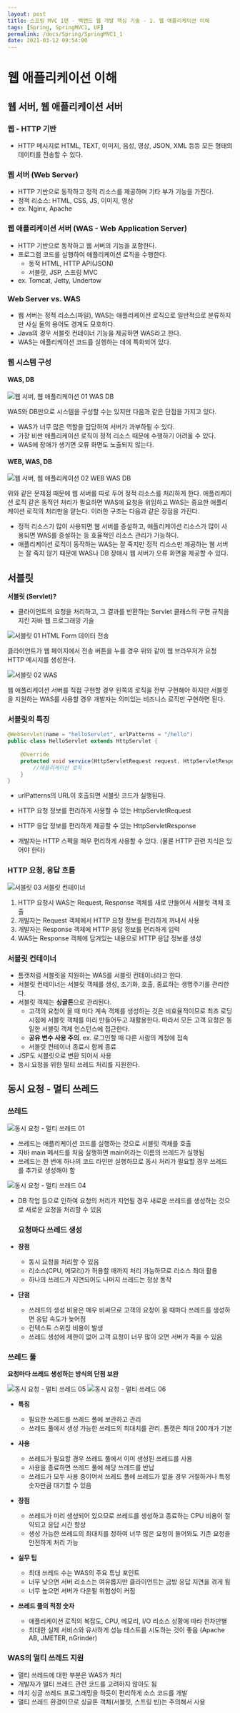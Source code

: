 ```yaml
---
layout: post
title: 스프링 MVC 1편 - 백엔드 웹 개발 핵심 기술 - 1. 웹 애플리케이션 이해
tags: [Spring, SpringMVC1, UF]
permalink: /docs/Spring/SpringMVC1_1
date: 2021-03-12 09:54:00
---
```

# 웹 애플리케이션 이해
## 웹 서버, 웹 애플리케이션 서버
### 웹 - HTTP 기반

- HTTP 메시지로 HTML, TEXT, 이미지, 음성, 영상, JSON, XML 등등 모든 형태의 데이터를 전송할 수 있다.

### 웹 서버 (Web Server)

- HTTP 기반으로 동작하고 정적 리소스를 제공하며 기타 부가 기능을 가진다.
- 정적 리소스: HTML, CSS, JS, 이미지, 영상
- ex. Nginx, Apache

### 웹 애플리케이션 서버 (WAS - Web Application Server)

- HTTP 기반으로 동작하고 웹 서버의 기능을 포함한다.
- 프로그램 코드를 실행하여 애플리케이션 로직을 수행한다.
  - 동적 HTML, HTTP API(JSON)
  - 서블릿, JSP, 스프링 MVC
- ex. Tomcat, Jetty, Undertow

### Web Server vs. WAS

- 웹 서버는 정적 리소스(파일), WAS는 애플리케이션 로직으로 일반적으로 분류하지만 사실 둘의 용어도 경계도 모호하다.
- Java의 경우 서블릿 컨테이너 기능을 제공하면 WAS라고 한다.
- WAS는 애플리케이션 코드를 실행하는 데에 특화되어 있다.

### 웹 시스템 구성

#### WAS, DB

![웹 서버, 웹 애플리케이션 01  WAS DB](https://user-images.githubusercontent.com/52024566/110876704-62361800-831b-11eb-9cc5-238c23e24974.png)


WAS와 DB만으로 시스템을 구성할 수는 있지만 다음과 같은 단점을 가지고 있다.

- WAS가 너무 많은 역할을 담당하여 서버가 과부하될 수 있다.
- 가장 비싼 애플리케이션 로직이 정적 리소스 때문에 수행하기 어려울 수 있다.
- WAS에 장애가 생기면 오류 화면도 노출되지 않는다.

#### WEB, WAS, DB

![웹 서버, 웹 애플리케이션 02  WEB WAS DB](https://user-images.githubusercontent.com/52024566/110876705-63674500-831b-11eb-9d1b-8128735e7815.png)

위와 같은 문제점 때문에 웹 서버를 따로 두어 정적 리소스를 처리하게 한다. 애플리케이션 로직 같은 동적인 처리가 필요하면 WAS에 요청을 위임하고 WAS는 중요한 애플리케이션 로직의 처리만을 맡는다. 이러한 구조는 다음과 같은 장점을 가진다.

- 정적 리소스가 많이 사용되면 웹 서버를 증설하고, 애플리케이션 리소스가 많이 사용되면 WAS를 증설하는 등 효율적인 리소스 관리가 가능하다.
- 애플리케이션 로직이 동작하는 WAS는 잘 죽지만 정적 리소스만 제공하는 웹 서버는 잘 죽지 않기 때문에 WAS나 DB 장애시 웹 서버가 오류 화면을 제공할 수 있다.

## 서블릿

**서블릿 (Servlet)?**

- 클라이언트의 요청을 처리하고, 그 결과를 반환하는 Servlet 클래스의 구현 규칙을 지킨 자바 웹 프로그래밍 기술

![서블릿 01  HTML Form 데이터 전송](https://user-images.githubusercontent.com/52024566/110877343-9c53e980-831c-11eb-8f2b-dfc29009c7ab.png)

클라이언트가 웹 페이지에서 전송 버튼을 누를 경우 위와 같이 웹 브라우저가 요청 HTTP 메시지를 생성한다.



![서블릿 02  WAS](https://user-images.githubusercontent.com/52024566/110877346-9d851680-831c-11eb-863b-dbdc599e38c0.png)

웹 애플리케이션 서버를 직접 구현할 경우 왼쪽의 로직을 전부 구현해야 하지만 서블릿을 지원하는 WAS를 사용할 경우 개발자는 의미있는 비즈니스 로직만 구현하면 된다.

### 서블릿의 특징

```java
@WebServlet(name = "helloServlet", urlPatterns = "/hello")
public class HelloServlet extends HttpServlet {
	
	@Override
	protected void service(HttpServletRequest request, HttpServletResponse response) {
		//애플리케이션 로직
	}
}
```

- urlPatterns의 URL이 호출되면 서블릿 코드가 실행된다.
- HTTP 요청 정보를 편리하게 사용할 수 있는 HttpServletRequest

- HTTP 응답 정보를 편리하게 제공할 수 있는 HttpServletResponse
- 개발자는 HTTP 스펙을 매우 편리하게 사용할 수 있다. (물론 HTTP 관련 지식은 있어야 한다)

### HTTP 요청, 응답 흐름

![서블릿 03  서블릿 컨테이너](https://user-images.githubusercontent.com/52024566/110877348-9e1dad00-831c-11eb-98e6-71eedbd34a23.png)

1. HTTP 요청시 WAS는 Request, Response 객체를 새로 만들어서 서블릿 객체 호출
2. 개발자는 Request 객체에서 HTTP 요청 정보를 편리하게 꺼내서 사용
3. 개발자는 Response 객체에 HTTP 응답 정보를 편리하게 입력
4. WAS는 Response 객체에 담겨있는 내용으로 HTTP 응답 정보를 생성

### 서블릿 컨테이너

- 톰캣처럼 서블릿을 지원하는 WAS를 서블릿 컨테이너라고 한다.
- 서블릿 컨테이너는 서블릿 객체를 생성, 초기화, 호출, 종료하는 생명주기를 관리한다.
- 서블릿 객체는 **싱글톤**으로 관리된다.
  - 고객의 요청이 올 때 마다 계속 객체를 생성하는 것은 비효율적이므로 최초 로딩 시점에 서블릿 객체를 미리 만들어두고 재활용한다. 따라서 모든 고객 요청은 동일한 서블릿 객체 인스턴스에 접근한다.
  - **공유 변수 사용 주의**. ex. 로그인할 때 다른 사람의 계정에 접속
  - 서블릿 컨테이너 종료시 함께 종료
- JSP도 서블릿으로 변환 되어서 사용
- 동시 요청을 위한 멀티 쓰레드 처리를 지원한다.

## 동시 요청 - 멀티 쓰레드

### 쓰레드

![동시 요청 - 멀티 쓰레드 01](https://user-images.githubusercontent.com/52024566/125452814-0cee7a59-e550-4131-8d8d-4afb9e8b350b.png)

- 쓰레드는 애플리케이션 코드를 실행하는 것으로 서블릿 객체를 호출
- 자바 main 메서드를 처음 실행하면 main이라는 이름의 쓰레드가 실행됨
- 쓰레드는 한 번에 하나의 코드 라인만 실행하므로 동시 처리가 필요할 경우 쓰레드를 추가로 생성해야 함

![동시 요청 - 멀티 쓰레드 04](https://user-images.githubusercontent.com/52024566/125452824-a05e5a02-cc7f-4908-a8bc-1550f6f3ae58.png)

- DB 작업 등으로 인하여 요청의 처리가 지연될 경우 새로운 쓰레드를 생성하는 것으로 새로운 요청을 처리할 수 있음

  ### 요청마다 쓰레드 생성

- **장점**

  - 동시 요청을 처리할 수 있음
  - 리소스(CPU, 메모리)가 허용할 때까지 처리 가능하므로 리소스 최대 활용
  - 하나의 쓰레드가 지연되어도 나머지 쓰레드는 정상 동작

- **단점**

  - 쓰레드의 생성 비용은 매우 비싸므로 고객의 요청이 올 때마다 쓰레드를 생성하면 응답 속도가 늦어짐
  - 컨텍스트 스위칭 비용이 발생
  - 쓰레드 생성에 제한이 없어 고객 요청이 너무 많이 오면 서버가 죽을 수 있음

### 쓰레드 풀

**요청마다 쓰레드 생성하는 방식의 단점 보완**

![동시 요청 - 멀티 쓰레드 05](https://user-images.githubusercontent.com/52024566/125452826-57bb0638-03a0-4aef-b5d3-5d63219014a0.png)
![동시 요청 - 멀티 쓰레드 06](https://user-images.githubusercontent.com/52024566/125452827-2ac55f1b-70d3-4091-88a4-669125e03c9f.png)

- **특징**
  - 필요한 쓰레드를 쓰레드 풀에 보관하고 관리
  - 쓰레드 풀에서 생성 가능한 쓰레드의 최대치를 관리. 톰캣은 최대 200개가 기본
- **사용**
  - 쓰레드가 필요할 경우 쓰레드 풀에서 이미 생성된 쓰레드를 사용
  - 사용을 종료하면 쓰레드 풀에 해당 쓰레드를 반납
  - 쓰레드가 모두 사용 중이어서 쓰레드 풀에 쓰레드가 없을 경우 거절하거나 특정 숫자만큼 대기할 수 있음
- **장점**
  - 쓰레드가 미리 생성되어 있으므로 쓰레드를 생성하고 종료하는 CPU 비용이 절약되고 응답 시간 향상
  - 생성 가능한 쓰레드의 최대치를 정하여 너무 많은 요청이 들어와도 기존 요청을 안전하게 처리 가능

- **실무 팁**
  - 최대 쓰레드 수는 WAS의 주요 튜닝 포인트
  - 너무 낮으면 서버 리소스는 여유롭지만 클라이언트는 금방 응답 지연을 겪게 됨
  - 너무 높으면 서버가 다운될 위험성이 커짐
- **쓰레드 풀의 적정 숫자**
  - 애플리케이션 로직의 복잡도, CPU, 메모리, I/O 리소스 상황에 따라 천차만별
  - 최대한 실제 서비스와 유사하게 성능 테스트를 시도하는 것이 좋음 (Apache AB, JMETER, nGrinder)

### WAS의 멀티 쓰레드 지원

- 멀티 쓰레드에 대한 부분은 WAS가 처리
- 개발자가 멀티 쓰레드 관련 코드를 고려하지 않아도 됨
- 마치 싱글 쓰레드 프로그래밍을 하듯이 편리하게 소스 코드를 개발
- 멀티 쓰레드 환경이므로 싱글톤 객체(서블릿, 스프링 빈)는 주의해서 사용
